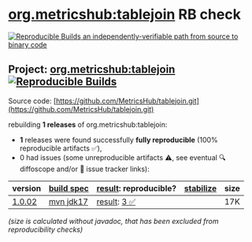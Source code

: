 [org.metricshub:tablejoin](https://central.sonatype.com/artifact/org.metricshub/tablejoin/versions) RB check
=======

[![Reproducible Builds](https://reproducible-builds.org/images/logos/rb.svg) an independently-verifiable path from source to binary code](https://reproducible-builds.org/)

## Project: [org.metricshub:tablejoin](https://central.sonatype.com/artifact/org.metricshub/tablejoin/versions) [![Reproducible Builds](https://img.shields.io/endpoint?url=https://raw.githubusercontent.com/jvm-repo-rebuild/reproducible-central/master/content/org/metricshub/tablejoin/badge.json)](https://github.com/jvm-repo-rebuild/reproducible-central/blob/master/content/org/metricshub/tablejoin/README.md)

Source code: [https://github.com/MetricsHub/tablejoin.git](https://github.com/MetricsHub/tablejoin.git)

rebuilding **1 releases** of org.metricshub:tablejoin:
- **1** releases were found successfully **fully reproducible** (100% reproducible artifacts :white_check_mark:),
- 0 had issues (some unreproducible artifacts :warning:, see eventual :mag: diffoscope and/or :memo: issue tracker links):

| version | [build spec](/BUILDSPEC.md) | [result](https://reproducible-builds.org/docs/jvm/): reproducible? | [stabilize](https://github.com/google/oss-rebuild/blob/main/cmd/stabilize/README.md) | size |
| -- | --------- | ------ | ------ | -- |
| [1.0.02](https://central.sonatype.com/artifact/org.metricshub/tablejoin/1.0.02/pom) | [mvn jdk17](tablejoin-1.0.02.buildspec) | [result](tablejoin-1.0.02.buildinfo): [3 :white_check_mark: ](tablejoin-1.0.02.buildcompare) | | 17K |

<i>(size is calculated without javadoc, that has been excluded from reproducibility checks)</i>

